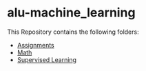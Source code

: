 # alu-machine_learning

This Repository contains the following folders:
- [Assignments](https://github.com/MohamedAYasin/alu-machine_learning/tree/main/Assignments)
- [Math](https://github.com/MohamedAYasin/alu-machine_learning/tree/main/math)
- [Supervised Learning](https://github.com/MohamedAYasin/alu-machine_learning/tree/main/supervised_learning)
